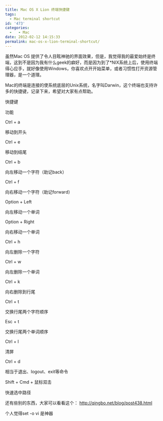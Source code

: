 ```yaml
---
title: Mac OS X Lion 终端快捷键
tags:
  - Mac terminal shortcut
id: '473'
categories:
  -   - Mac
date: 2012-02-12 14:15:33
permalink: mac-os-x-lion-terminal-shortcut/
---
```


虽然Mac OS 提供了令人目眩神驰的界面效果，但是，我觉得我的最爱始终是终端，这到不是因为我有什么geek的癖好，而是因为到了*NIX系统上后，使用终端得心应手，就好像使用Windows，你喜欢点开开始菜单，或者习惯性打开资源管理器，是一个道理。

Mac的终端是连接的使系统底层的Unix系统，名字叫Darwin，这个终端也支持许多的快捷键，记录下来，希望对大家有点帮助。

快捷键

功能

Ctrl + a

移动到开头

Ctrl + e

移动到结尾

Ctrl + b

向左移动一个字符（助记back）

Ctrl + f

向右移动一个字符（助记forward）

Option + Left

向左移动一个单词

Option + Right

向右移动一个单词

Ctrl + h

向左删除一个字符

Ctrl + w

向左删除一个单词

Ctrl + k

向右删除到行尾

Ctrl + t

交换行尾两个字符顺序

Esc + t

交换行尾两个单词顺序

Ctrl + l

清屏

Ctrl + d

相当于退出、logout、exit等命令

Shift + Cmd + 鼠标双击

快速选中路径

还有些别的东西，大家可以看看这个： http://qingbo.net/blog/post438.html

个人觉得set -o vi 是神器
